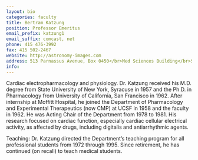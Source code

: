```yaml
---
layout: bio
categories: faculty
title: Bertram Katzung
position: Professor Emeritus
email_prefix: katzung1
email_suffix: comcast, net
phone: 415 476-3992
fax: 415 502-2467
website: http://astronomy-images.com
address: 513 Parnassus Avenue, Box 0450</br>Med Sciences Building</br>San Francisco, CA 94143-0450
info: 
---
```


Cardiac electropharmacology and physiology. Dr. Katzung received his M.D. degree from State University of New York, Syracuse in 1957 and the Ph.D. in Pharmacology from University of California, San Francisco in 1962. After internship at Moffitt Hospital, he joined the Department of Pharmacology and Experimental Therapeutics (now CMP) at UCSF in 1958 and the faculty in 1962. He was Acting Chair of the Department from 1978 to 1981. His research focused on cardiac function, especially cardiac cellular electrical activity, as affected by drugs, including digitalis and antiarrhythmic agents. 

Teaching: Dr. Katzung directed the Department’s teaching program for all professional students from 1972 through 1995. Since retirement, he has continued (on recall) to teach medical students.